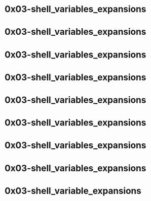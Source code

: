 # 0x03-shell_variables_expansions 
# 0x03-shell_variables_expansions 
# 0x03-shell_variables_expansions 
# 0x03-shell_variables_expansions 
# 0x03-shell_variables_expansions
# 0x03-shell_variables_expansions 
# 0x03-shell_variables_expansions
# 0x03-shell_variables_expansions 
# 0x03-shell_variable_expansions 
